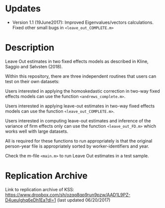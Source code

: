 # Updates

 * Version 1.1 (19June2017): Improved Eigenvalues/vectors calculations. Fixed other small bugs in `<leave_out_COMPLETE.m>`


# Description 
Leave Out estimates in two fixed effects models as described in Kline, Saggio and Sølvsten (2018).

Within this repository, there are three independent  routines that users can test on their own
datasets:

Users interested in applying the homoskedastic correction in two-way
fixed effects models can use the function `<andrews_complete.m>`. 

Users interested in applying leave-out estimates in two-way
fixed effects models can use the function `<leave_out_COMPLETE.m>`.  

Users interested in computing leave-out estimates and inference 
of the variance of firm effects only can use the function 
`<leave_out_FD.m>` which works well with large datasets.

All is required for these functions to run appropriately is that the
original person-year file is appropriately sorted by worker-identifiers
and year.

Check the m-file `<main.m>` to run Leave Out estimates in a test sample. 

# Replication Archive
Link to replication archive of KSS: https://www.dropbox.com/sh/ozqq8qp9run9pzw/AAD1L9PZ-D4ueuIghq6eDh1Ea?dl=1 (last updated 06/20/2017)

